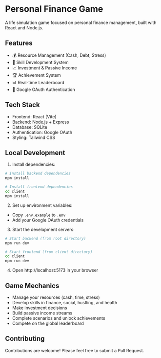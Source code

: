 # Personal Finance Game

A life simulation game focused on personal finance management, built with React and Node.js.

## Features

- 💰 Resource Management (Cash, Debt, Stress)
- 🎯 Skill Development System
- 📈 Investment & Passive Income
- 🏆 Achievement System
- 📊 Real-time Leaderboard
- 🔐 Google OAuth Authentication

## Tech Stack

- Frontend: React (Vite)
- Backend: Node.js + Express
- Database: SQLite
- Authentication: Google OAuth
- Styling: Tailwind CSS

## Local Development

1. Install dependencies:
```bash
# Install backend dependencies
npm install

# Install frontend dependencies
cd client
npm install
```

2. Set up environment variables:
- Copy `.env.example` to `.env`
- Add your Google OAuth credentials

3. Start the development servers:
```bash
# Start backend (from root directory)
npm run dev

# Start frontend (from client directory)
cd client
npm run dev
```

4. Open http://localhost:5173 in your browser

## Game Mechanics

- Manage your resources (cash, time, stress)
- Develop skills in finance, social, hustling, and health
- Make investment decisions
- Build passive income streams
- Complete scenarios and unlock achievements
- Compete on the global leaderboard

## Contributing

Contributions are welcome! Please feel free to submit a Pull Request. 